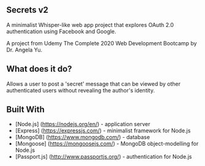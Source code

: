 ## Secrets v2

A minimalist Whisper-like web app project that explores OAuth 2.0 authentication using Facebook and Google.

A project from Udemy The Complete 2020 Web Development Bootcamp by Dr. Angela Yu.

## What does it do?

Allows a user to post a 'secret' message that can be viewed by other authenticated users without revealing the author's identity.

## Built With

* [Node.js] (https://nodejs.org/en/) - application server
* [Express] (https://expressjs.com/) - minimalist framework for Node.js
* [MongoDB] (https://www.mongodb.com/) - database
* [Mongoose] (https://mongoosejs.com/) - MongoDB object-modelling for Node.js
* [Passport.js] (http://www.passportjs.org/) - authentication for Node.js
